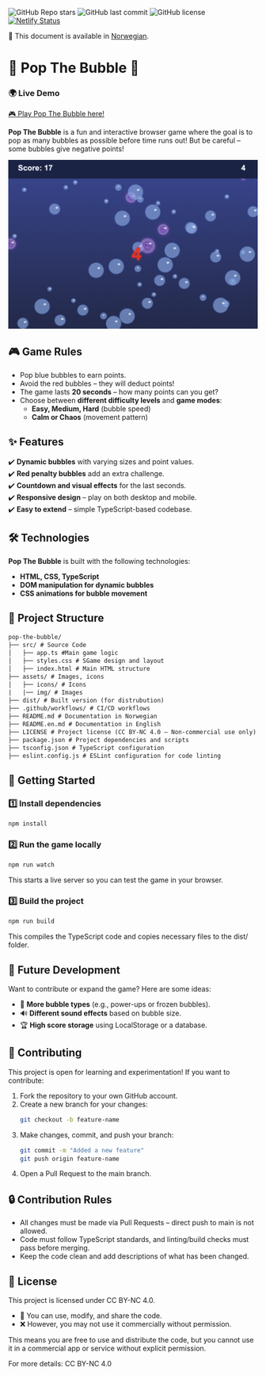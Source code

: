 ![GitHub Repo stars](https://img.shields.io/github/stars/maleneivy/popthebubble?style=social)
![GitHub last commit](https://img.shields.io/github/last-commit/maleneivy/popthebubble)
![GitHub license](https://img.shields.io/badge/license-CC%20BY--NC%204.0-lightgrey)
[![Netlify Status](https://api.netlify.com/api/v1/badges/35b9c474-4df1-45fc-9485-8bf8f9c14ec1/deploy-status)](https://app.netlify.com/sites/popth3bubble/deploys)

📖 This document is available in [Norwegian](README.md).

# 🫧 Pop The Bubble 🫧  

### 🌍 Live Demo
[🎮 Play Pop The Bubble here!](https://popth3bubble.netlify.app/)

**Pop The Bubble** is a fun and interactive browser game where the goal is to pop as many bubbles as possible before time runs out! But be careful – some bubbles give negative points!  

![Pop The Bubble Gameplay](/src/assets/img/game.png)

## 🎮 Game Rules  
- Pop blue bubbles to earn points.  
- Avoid the red bubbles – they will deduct points!  
- The game lasts **20 seconds** – how many points can you get?  
- Choose between **different difficulty levels** and **game modes**:  
  - **Easy, Medium, Hard** (bubble speed)  
  - **Calm or Chaos** (movement pattern)  

## ✨ Features  
✔️ **Dynamic bubbles** with varying sizes and point values.  
✔️ **Red penalty bubbles** add an extra challenge.  
✔️ **Countdown and visual effects** for the last seconds.  
✔️ **Responsive design** – play on both desktop and mobile.  
✔️ **Easy to extend** – simple TypeScript-based codebase.  

## 🛠️ Technologies  
**Pop The Bubble** is built with the following technologies:  
- **HTML, CSS, TypeScript**  
- **DOM manipulation for dynamic bubbles**  
- **CSS animations for bubble movement**  

## 📂 Project Structure  
```
pop-the-bubble/   
├── src/ # Source Code 
│   ├── app.ts #Main game logic
│   ├── styles.css # SGame design and layout
│   ├── index.html # Main HTML structure 
├── assets/ # Images, icons 
│   ├── icons/ # Icons
|   |── img/ # Images
├── dist/ # Built version (for distrubution)
├── .github/workflows/ # CI/CD workflows
├── README.md # Documentation in Norwegian
├── README.en.md # Documentation in English
├── LICENSE # Project license (CC BY-NC 4.0 – Non-commercial use only)
├── package.json # Project dependencies and scripts
├── tsconfig.json # TypeScript configuration
├── eslint.config.js # ESLint configuration for code linting
```

## 🚀 Getting Started  
### 1️⃣ Install dependencies  
```sh
npm install
```

### 2️⃣ Run the game locally
```sh
npm run watch
```
This starts a live server so you can test the game in your browser.

### 3️⃣ Build the project
```sh
npm run build
```
This compiles the TypeScript code and copies necessary files to the dist/ folder.

## 🎨 Future Development
Want to contribute or expand the game? Here are some ideas:

- 🎨 **More bubble types** (e.g., power-ups or frozen bubbles).
- 🔊 **Different sound effects** based on bubble size.
- 🏆 **High score storage** using LocalStorage or a database.

## 🤝 Contributing
This project is open for learning and experimentation! If you want to contribute:

1. Fork the repository to your own GitHub account.
2. Create a new branch for your changes:
   ```sh
   git checkout -b feature-name
   ```
3. Make changes, commit, and push your branch:
   ```sh
   git commit -m "Added a new feature"
   git push origin feature-name
   ```
4. Open a Pull Request to the main branch.

## 🔒 Contribution Rules
- All changes must be made via Pull Requests – direct push to main is not allowed.
- Code must follow TypeScript standards, and linting/build checks must pass before merging.
- Keep the code clean and add descriptions of what has been changed.

## 📜 License
This project is licensed under CC BY-NC 4.0.
- 🔹 You can use, modify, and share the code.
- ❌ However, you may not use it commercially without permission.

This means you are free to use and distribute the code, but you cannot use it in a commercial app or service without explicit permission.

For more details: CC BY-NC 4.0